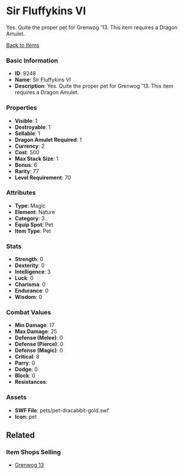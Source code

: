 # Sir Fluffykins VI

Yes. Quite the proper pet for Grenwog '13. This item requires a Dragon Amulet.

[Back to Items](../items.md)

### Basic Information

- **ID**: 9248
- **Name**: Sir Fluffykins VI
- **Description**: Yes. Quite the proper pet for Grenwog &#039;13. This item requires a Dragon Amulet.

### Properties

- **Visible**: 1
- **Destroyable**: 1
- **Sellable**: 1
- **Dragon Amulet Required**: 1
- **Currency**: 2
- **Cost**: 500
- **Max Stack Size**: 1
- **Bonus**: 6
- **Rarity**: 77
- **Level Requirement**: 70

### Attributes

- **Type**: Magic
- **Element**: Nature
- **Category**: 3
- **Equip Spot**: Pet
- **Item Type**: Pet

### Stats

- **Strength**: 0
- **Dexterity**: 0
- **Intelligence**: 3
- **Luck**: 0
- **Charisma**: 0
- **Endurance**: 0
- **Wisdom**: 0

### Combat Values

- **Min Damage**: 17
- **Max Damage**: 25
- **Defense (Melee)**: 0
- **Defense (Pierce)**: 0
- **Defense (Magic)**: 0
- **Critical**: 8
- **Parry**: 0
- **Dodge**: 0
- **Block**: 0
- **Resistances**: 

### Assets

- **SWF File**: pets/pet-dracabbit-gold.swf
- **Icon**: pet

## Related

### Item Shops Selling

- [Grenwog 13](../item-shops/320-grenwog-13.md)

